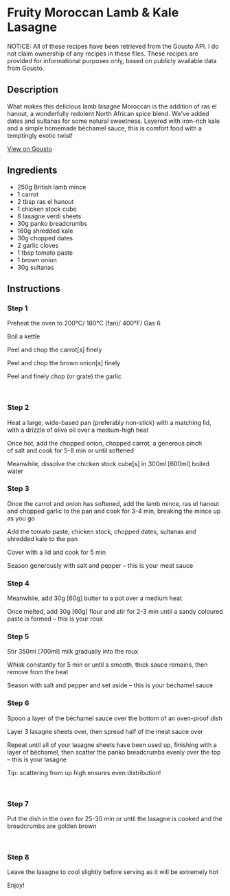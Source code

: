# Fruity Moroccan Lamb & Kale Lasagne

NOTICE: All of these recipes have been retrieved from the Gousto API. I do not claim ownership of any recipes in these files. These recipes are provided for informational purposes only, based on publicly available data from Gousto.

## Description

What makes this delicious lamb lasagne Moroccan is the addition of ras el hanout, a wonderfully redolent North African spice blend. We've added dates and sultanas for some natural sweetness. Layered with iron-rich kale and a simple homemade béchamel sauce, this is comfort food with a temptingly exotic twist!

[View on Gousto](https://www.gousto.co.uk/recipes/cookbook/fruity-moroccan-lamb-kale-lasagne)

## Ingredients

- 250g British lamb mince 
- 1 carrot
- 2 tbsp ras el hanout
- 1 chicken stock cube
- 6 lasagne verdi sheets
- 30g panko breadcrumbs
- 160g shredded kale
- 30g chopped dates 
- 2 garlic cloves
- 1 tbsp tomato paste
- 1 brown onion
- 30g sultanas

## Instructions


### Step 1

Preheat the oven to 200&deg;C/ 180&deg;C (fan)/ 400&deg;F/ Gas 6


Boil a kettle


Peel and chop the carrot<span class="text-danger">[s]</span>&nbsp;finely


Peel and chop the brown&nbsp;onion<span class="text-danger">[s]</span>&nbsp;finely&nbsp;


Peel and finely chop (or grate) the garlic


&nbsp;


### Step 2

Heat a large, wide-based pan (preferably non-stick) with a matching lid, with a drizzle of&nbsp;olive oil&nbsp;over a medium-high&nbsp;heat&nbsp;


Once hot, add the chopped&nbsp;onion,&nbsp;chopped carrot,&nbsp;a generous pinch of&nbsp;salt&nbsp;and cook for 5-8 min or until&nbsp;softened


Meanwhile, dissolve the chicken&nbsp;stock cube<span class="text-danger">[s]</span>&nbsp;in 300ml&nbsp;<span class="text-danger">[600ml]</span>&nbsp;boiled water


### Step 3

Once the carrot and onion has softened, add the lamb mince,&nbsp;ras el hanout and chopped&nbsp;garlic&nbsp;to the pan and cook for 3-4 min, breaking the mince up as you go


Add the tomato paste, chicken&nbsp;stock, chopped&nbsp;dates,&nbsp;sultanas&nbsp;and shredded&nbsp;kale to the pan


Cover with a lid and cook for 5 min&nbsp;


Season generously with salt and pepper &ndash;&nbsp;this is your meat sauce


### Step 4

Meanwhile, add 30g <span class="text-danger">[60g]</span>&nbsp;butter to a pot over a medium heat


Once melted, add 30g <span class="text-danger">[60g]</span>&nbsp;flour and stir for 2-3 min until a sandy coloured paste is formed &ndash; this is your roux


### Step 5

Stir 350ml <span class="text-danger">[700ml]</span>&nbsp;milk gradually into the roux


Whisk&nbsp;constantly for 5 min or until a smooth, thick sauce remains, then remove from the heat


Season with salt and pepper and set aside &ndash; this is your b&eacute;chamel sauce


### Step 6

Spoon a layer of the b&eacute;chamel sauce&nbsp;over the bottom of an oven-proof dish


Layer 3 lasagne sheets&nbsp;over, then spread half of the meat sauce&nbsp;over


Repeat until all of your lasagne sheets have been used up, finishing with a layer of b&eacute;chamel, then scatter the panko breadcrumbs evenly over the top &ndash; this is your lasagne&nbsp;


Tip: scattering from up high ensures even distribution!


&nbsp;


### Step 7

Put the dish in the oven for 25-30&nbsp;min or until the lasagne&nbsp;is cooked and the breadcrumbs are golden brown


&nbsp;

### Step 8

Leave the lasagne to cool slightly before serving as it will be extremely hot


Enjoy!

